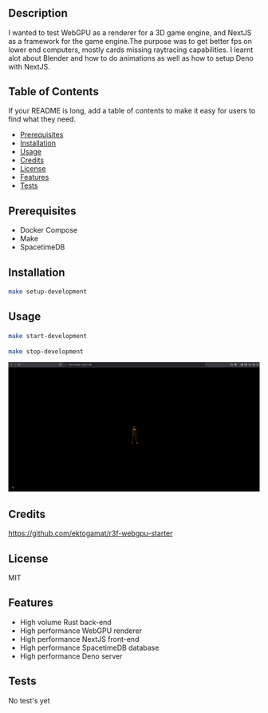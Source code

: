 # <Deno-NextJS-WebGPU-Boilerplate>

## Description

I wanted to test WebGPU as a renderer for a 3D game engine, and NextJS as a framework for the game engine.The purpose was to get better fps on lower end computers, mostly cards missing raytracing capabilities. I learnt alot about Blender and how to do animations as well as how to setup Deno with NextJS.


## Table of Contents

If your README is long, add a table of contents to make it easy for users to find what they need.

- [Prerequisites](#prerequisites)
- [Installation](#installation)
- [Usage](#usage)
- [Credits](#credits)
- [License](#license)
- [Features](#features)
- [Tests](#tests)


## Prerequisites

- Docker Compose
- Make
- SpacetimeDB

## Installation

```bash
make setup-development
```

## Usage

```bash
make start-development
```

```bash
make stop-development
```

![alt text](./screenshots/overview.png)

## Credits

https://github.com/ektogamat/r3f-webgpu-starter

## License

MIT

## Features

* High volume Rust back-end
* High performance WebGPU renderer
* High performance NextJS front-end
* High performance SpacetimeDB database
* High performance Deno server

## Tests

No test's yet